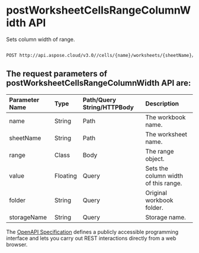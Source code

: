 # **postWorksheetCellsRangeColumnWidth API**

Sets column width of range. 

```bash

POST http://api.aspose.cloud/v3.0//cells/{name}/worksheets/{sheetName}/ranges/columnWidth

```

## The request parameters of **postWorksheetCellsRangeColumnWidth** API are: 

| Parameter Name | Type | Path/Query String/HTTPBody | Description | 
| :- | :- | :- |:- | 
|name|String|Path|The workbook name.|
|sheetName|String|Path|The worksheet name.|
|range|Class|Body|The range object.|
|value|Floating|Query|Sets the column width of this range.|
|folder|String|Query|Original workbook folder.|
|storageName|String|Query|Storage name.|


The [OpenAPI Specification](https://reference.aspose.cloud/cells/#/RangesController/PostWorksheetCellsRangeColumnWidth) defines a publicly accessible programming interface and lets you carry out REST interactions directly from a web browser.
